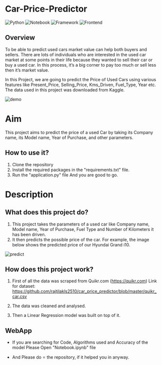 # Car-Price-Predictor

![Python](https://img.shields.io/badge/Python-3.11-blue)
![Notebook](https://img.shields.io/badge/Notebook-Jupyter-orange)
![Framework](https://img.shields.io/badge/Framework-Flask-red)
![Frontend](https://img.shields.io/badge/Frontend-HTML/CSS/JS-green)

## Overview
To be able to predict used cars market value can help both buyers and sellers. 
There are lots of individuals who are interested in the used car market at some points in their life because they wanted to sell their car or buy a used car. In this process, it’s a big corner to pay too much or sell less then it’s market value.

In this Project, we are going to predict the Price of Used Cars using various features like Present_Price, Selling_Price, Kms_Driven, Fuel_Type, Year etc. The data used in this project was downloaded from Kaggle.


![demo](https://github.com/lovishprabhakar/CarPricePredictor/assets/89595539/9e084983-8a12-4ca5-83dc-c7b1beaf9876)

# Aim

This project aims to predict the price of a used Car by taking its Company name, its Model name, Year of Purchase, and other parameters.

## How to use it?

1. Clone the repository
2. Install the required packages in the "requirements.txt" file.
3. Run the "application.py" file
And you are good to go. 

# Description

## What does this project do?

1. This project takes the parameters of a used car like Company name, Model name, Year of Purchase, Fuel Type and Number of Kilometers it has been driven.
2. It then predicts the possible price of the car. For example, the image below shows the predicted price of our Hyundai Grand i10. 

![predict](https://github.com/lovishprabhakar/CarPricePredictor/assets/89595539/9a0d6e58-0fe5-43d0-8dea-d0720232f3af)

## How does this project work?

1. First of all the data was scraped from Quikr.com (https://quikr.com) 
Link for dataset: https://github.com/rajtilakls2510/car_price_predictor/blob/master/quikr_car.csv

2. The data was cleaned and analysed.

3. Then a Linear Regression model was built on top of it.

## WebApp

* If you are searching for Code, Algorithms used and Accuracy of the model Please Open "Notebook.ipynb" file

* And Please do ⭐ the repository, if it helped you in anyway.
